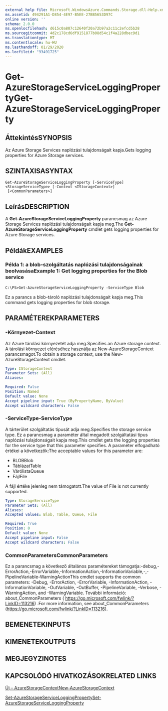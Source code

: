 ```yaml
---
external help file: Microsoft.WindowsAzure.Commands.Storage.dll-Help.xml
ms.assetid: 494291A1-D854-4E97-B5EE-27BB5653D97C
online version: ''
schema: 2.0.0
ms.openlocfilehash: d615c0a807c12640f20a72b97a2c11c2efcd5b28
ms.sourcegitcommit: 4d2c178cd6df9151877b08d54c1f4a228dbec9d1
ms.translationtype: MT
ms.contentlocale: hu-HU
ms.lasthandoff: 01/29/2020
ms.locfileid: "93491725"
---
```

# <span data-ttu-id="91d0c-101">Get-AzureStorageServiceLoggingProperty</span><span class="sxs-lookup"><span data-stu-id="91d0c-101">Get-AzureStorageServiceLoggingProperty</span></span>

## <span data-ttu-id="91d0c-102">Áttekintés</span><span class="sxs-lookup"><span data-stu-id="91d0c-102">SYNOPSIS</span></span>
<span data-ttu-id="91d0c-103">Az Azure Storage Services naplózási tulajdonságait kapja.</span><span class="sxs-lookup"><span data-stu-id="91d0c-103">Gets logging properties for Azure Storage services.</span></span>

## <span data-ttu-id="91d0c-104">SZINTAXISA</span><span class="sxs-lookup"><span data-stu-id="91d0c-104">SYNTAX</span></span>

```
Get-AzureStorageServiceLoggingProperty [-ServiceType] <StorageServiceType> [-Context <IStorageContext>]
 [<CommonParameters>]
```

## <span data-ttu-id="91d0c-105">Leírás</span><span class="sxs-lookup"><span data-stu-id="91d0c-105">DESCRIPTION</span></span>
<span data-ttu-id="91d0c-106">A **Get-AzureStorageServiceLoggingProperty** parancsmag az Azure Storage Services naplózási tulajdonságait kapja meg.</span><span class="sxs-lookup"><span data-stu-id="91d0c-106">The **Get-AzureStorageServiceLoggingProperty** cmdlet gets logging properties for Azure Storage services.</span></span>

## <span data-ttu-id="91d0c-107">Példák</span><span class="sxs-lookup"><span data-stu-id="91d0c-107">EXAMPLES</span></span>

### <span data-ttu-id="91d0c-108">Példa 1: a blob-szolgáltatás naplózási tulajdonságainak beolvasása</span><span class="sxs-lookup"><span data-stu-id="91d0c-108">Example 1: Get logging properties for the Blob service</span></span>
```
C:\PS>Get-AzureStorageServiceLoggingProperty -ServiceType Blob
```

<span data-ttu-id="91d0c-109">Ez a parancs a blob-tároló naplózási tulajdonságait kapja meg.</span><span class="sxs-lookup"><span data-stu-id="91d0c-109">This command gets logging properties for blob storage.</span></span>

## <span data-ttu-id="91d0c-110">PARAMÉTEREK</span><span class="sxs-lookup"><span data-stu-id="91d0c-110">PARAMETERS</span></span>

### <span data-ttu-id="91d0c-111">-Környezet</span><span class="sxs-lookup"><span data-stu-id="91d0c-111">-Context</span></span>
<span data-ttu-id="91d0c-112">Az Azure tárolási környezetét adja meg.</span><span class="sxs-lookup"><span data-stu-id="91d0c-112">Specifies an Azure storage context.</span></span>
<span data-ttu-id="91d0c-113">A tárolási környezet eléréséhez használja az New-AzureStorageContext parancsmagot.</span><span class="sxs-lookup"><span data-stu-id="91d0c-113">To obtain a storage context, use the New-AzureStorageContext cmdlet.</span></span>

```yaml
Type: IStorageContext
Parameter Sets: (All)
Aliases: 

Required: False
Position: Named
Default value: None
Accept pipeline input: True (ByPropertyName, ByValue)
Accept wildcard characters: False
```

### <span data-ttu-id="91d0c-114">-ServiceType</span><span class="sxs-lookup"><span data-stu-id="91d0c-114">-ServiceType</span></span>
<span data-ttu-id="91d0c-115">A tárterület szolgáltatás típusát adja meg.</span><span class="sxs-lookup"><span data-stu-id="91d0c-115">Specifies the storage service type.</span></span>
<span data-ttu-id="91d0c-116">Ez a parancsmag a paraméter által megadott szolgáltatási típus naplózási tulajdonságait kapja meg.</span><span class="sxs-lookup"><span data-stu-id="91d0c-116">This cmdlet gets the logging properties for the service type that this parameter specifies.</span></span>
<span data-ttu-id="91d0c-117">A paraméter elfogadható értékei a következők:</span><span class="sxs-lookup"><span data-stu-id="91d0c-117">The acceptable values for this parameter are:</span></span>

- <span data-ttu-id="91d0c-118">BLOB</span><span class="sxs-lookup"><span data-stu-id="91d0c-118">Blob</span></span> 
- <span data-ttu-id="91d0c-119">Táblázat</span><span class="sxs-lookup"><span data-stu-id="91d0c-119">Table</span></span>
- <span data-ttu-id="91d0c-120">Várólista</span><span class="sxs-lookup"><span data-stu-id="91d0c-120">Queue</span></span>
- <span data-ttu-id="91d0c-121">Fájl</span><span class="sxs-lookup"><span data-stu-id="91d0c-121">File</span></span>

<span data-ttu-id="91d0c-122">A fájl értéke jelenleg nem támogatott.</span><span class="sxs-lookup"><span data-stu-id="91d0c-122">The value of File is not currently supported.</span></span>

```yaml
Type: StorageServiceType
Parameter Sets: (All)
Aliases: 
Accepted values: Blob, Table, Queue, File

Required: True
Position: 0
Default value: None
Accept pipeline input: False
Accept wildcard characters: False
```

### <span data-ttu-id="91d0c-123">CommonParameters</span><span class="sxs-lookup"><span data-stu-id="91d0c-123">CommonParameters</span></span>
<span data-ttu-id="91d0c-124">Ez a parancsmag a következő általános paramétereket támogatja:-debug,-ErrorAction,-ErrorVariable,-InformationAction,-InformationVariable,-,-PipelineVariable-WarningAction</span><span class="sxs-lookup"><span data-stu-id="91d0c-124">This cmdlet supports the common parameters: -Debug, -ErrorAction, -ErrorVariable, -InformationAction, -InformationVariable, -OutVariable, -OutBuffer, -PipelineVariable, -Verbose, -WarningAction, and -WarningVariable.</span></span> <span data-ttu-id="91d0c-125">További információ: about_CommonParameters ( https://go.microsoft.com/fwlink/?LinkID=113216) .</span><span class="sxs-lookup"><span data-stu-id="91d0c-125">For more information, see about_CommonParameters (https://go.microsoft.com/fwlink/?LinkID=113216).</span></span>

## <span data-ttu-id="91d0c-126">BEMENETEK</span><span class="sxs-lookup"><span data-stu-id="91d0c-126">INPUTS</span></span>

## <span data-ttu-id="91d0c-127">KIMENETEK</span><span class="sxs-lookup"><span data-stu-id="91d0c-127">OUTPUTS</span></span>

## <span data-ttu-id="91d0c-128">MEGJEGYZI</span><span class="sxs-lookup"><span data-stu-id="91d0c-128">NOTES</span></span>

## <span data-ttu-id="91d0c-129">KAPCSOLÓDÓ HIVATKOZÁSOK</span><span class="sxs-lookup"><span data-stu-id="91d0c-129">RELATED LINKS</span></span>

[<span data-ttu-id="91d0c-130">Új – AzureStorageContext</span><span class="sxs-lookup"><span data-stu-id="91d0c-130">New-AzureStorageContext</span></span>](./New-AzureStorageContext.md)

[<span data-ttu-id="91d0c-131">Set-AzureStorageServiceLoggingProperty</span><span class="sxs-lookup"><span data-stu-id="91d0c-131">Set-AzureStorageServiceLoggingProperty</span></span>](./Set-AzureStorageServiceLoggingProperty.md)


